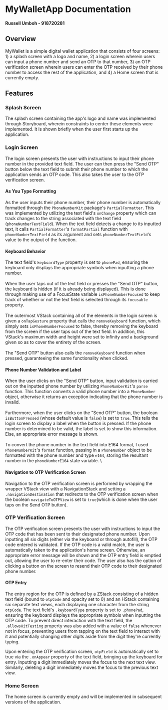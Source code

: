 #  MyWalletApp Documentation
**Russell Umboh - 918720281**

## Overview
MyWallet is a simple digital wallet application that consists of four screens: 1) a
splash screen with a logo and name, 2) a login screen wherein users can input a
phone number and send an OTP to that number, 3) an OTP verification screen
wherein users can enter the OTP received by their phone number to access the
rest of the application, and 4) a Home screen that is currently empty.

## Features
### Splash Screen
The splash screen containing the app's logo and name was implemented through
Storyboard, wherein constraints to center these elements were implemented. It is
shown briefly when the user first starts up the application.

### Login Screen
The login screen presents the user with instructions to input their phone number
in the provided text field. The user can then press the "Send OTP" button below
the text field to submit their phone number to which the application sends an
OTP code. This also takes the user to the OTP verification screen.

#### As You Type Formatting
As the user inputs their phone number, their phone number is automatically
formatted through the `PhoneNumberKit` package's `PartialFormatter`. This was
implemented by utilizing the text field's `onChange` property which can track
changes to the string associated with the text field (`phoneNumberTextField`).
When the text field detects a change to its inputted text, it calls
`PartialFormatter`'s `formatPartial` function with `phoneNumberTextField` as its
argument and sets `phoneNumberTextField`'s value to the output of the function. 

#### Keyboard Behavior
The text field's `keyboardType` property is set to `phonePad`, ensuring the
keyboard only displays the appropriate symbols when inputting a phone number. \
\
When the user taps out of the text field or presses the "Send OTP" button, the
keyboard is hidden (if it is already being displayed). This is done through
making use of a FocusState variable `isPhoneNumberFocused` to keep track of
whether or not the text field is selected through its `focusable` property. \
\
The outermost VStack containing all of the elements in the login screen is given
a `onTapGesture` property that calls the `removeKeyboard` function, which simply
sets `isPhoneNumberFocused` to false, thereby removing the keyboard from the
screen if the user taps out of the text field. In addition, this VStack's
maximum width and height were set to infinity and a background given so as to
cover the entirety of the screen. \
\
The "Send OTP" button also calls the `removeKeyboard` function when pressed,
guaranteeing the same functionality when clicked.

#### Phone Number Validation and Label
When the user clicks on the "Send OTP" button, input validation is carried out
on the inputted phone number by utilizing `PhoneNumberKit`'s `parse` function.
This function converts a valid phone number into a `PhoneNumber` object,
otherwise it returns an exception indicating that the phone number is invalid. \
\
Furthermore, when the user clicks on the "Send OTP" button, the boolean
`isButtonPressed` (whose default value is `false`) is set to `true`. This tells
the login screen to display a label when the button is pressed. If the phone
number is determined to be valid, the label is
set to show this information. Else, an appropriate error message is shown. \
\
To convert the phone number in the text field into E164 format, I used
`PhoneNumberKit`'s `format` function, passing in a `PhoneNumber` object to be
formatted with the phone number and type `e164`, storing the resultant number in
the `phoneNumberE164` state variable. \

#### Navigation to OTP Verification Screen
Navigation to the OTP verification screen is performed by wrapping the wrapper
VStack view with a NavigationStack and setting a `.navigationDestination` that
redirects to the OTP verification screen when the boolean `navigateToOTPView` is
set to `true`(which is done when the user taps on the Send OTP button). 

### OTP Verification Screen
The OTP verification screen presents the user with instructions to input the OTP
code that has been sent to their designated phone number. Upon inputting all six
digits (either via the keyboard or through autofill), the OTP code entered is
validated. If the OTP code is a valid match, the user is automatically taken to
the application's home screen. Otherwise, an appropriate error message will be
shown and the OTP entry field is emptied out, allowing the user to re-enter
their code. The user also has the option of clicking a button on the screen to
resend their OTP code to their designated phone number.

#### OTP Entry 
The entry region for the OTP is defined by a ZStack consisting of a hidden text
field (bound to `otpCode` and opacity set to 0) and an HStack containing six
separate text views, each displaying one character from the string `otpCode`.
The text field's `.keyboardType` property is set to `.phonePad`, ensuring the
keyboard displays the appropriate symbols when inputting the OTP code. To
prevent direct interaction with the text field, the `.allowsHitTesting` property
was also added with a value of `false` whenever not in focus, preventing users
from tapping on the text field to interact with it and potentially changing
other digits aside from the digit they're currently typing.

Upon entering the OTP verification screen, `otpField` is automatically set to
true via the `.onAppear` property of the text field, bringing up the keyboard for
entry. Inputting a digit immediately moves the focus to the next text view.
Similarly, deleting a digit immediately moves the focus to the previous text
view.

### Home Screen
The home screen is currently empty and will be implemented in subsequent
versions of the application.

